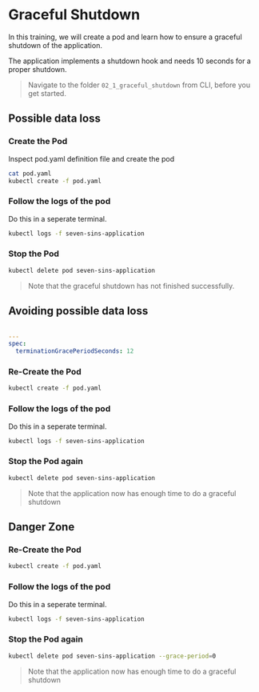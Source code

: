 # Graceful Shutdown

In this training, we will create a pod and learn how to ensure a graceful shutdown of the application.

The application implements a shutdown hook and needs 10 seconds for a proper shutdown.

> Navigate to the folder `02_1_graceful_shutdown` from CLI, before you get started.

## Possible data loss

### Create the Pod

Inspect pod.yaml definition file and create the pod

```bash
cat pod.yaml
kubectl create -f pod.yaml
```

### Follow the logs of the pod

Do this in a seperate terminal.

```bash
kubectl logs -f seven-sins-application
```

### Stop the Pod

```bash
kubectl delete pod seven-sins-application
```

> Note that the graceful shutdown has not finished successfully.

## Avoiding possible data loss

```yaml

---
spec:
  terminationGracePeriodSeconds: 12
```

### Re-Create the Pod

```bash
kubectl create -f pod.yaml
```

### Follow the logs of the pod

Do this in a seperate terminal.

```bash
kubectl logs -f seven-sins-application
```

### Stop the Pod again

```bash
kubectl delete pod seven-sins-application
```

> Note that the application now has enough time to do a graceful shutdown

## Danger Zone

### Re-Create the Pod

```bash
kubectl create -f pod.yaml
```

### Follow the logs of the pod

Do this in a seperate terminal.

```bash
kubectl logs -f seven-sins-application
```

### Stop the Pod again

```bash
kubectl delete pod seven-sins-application --grace-period=0
```

> Note that the application now has enough time to do a graceful shutdown
